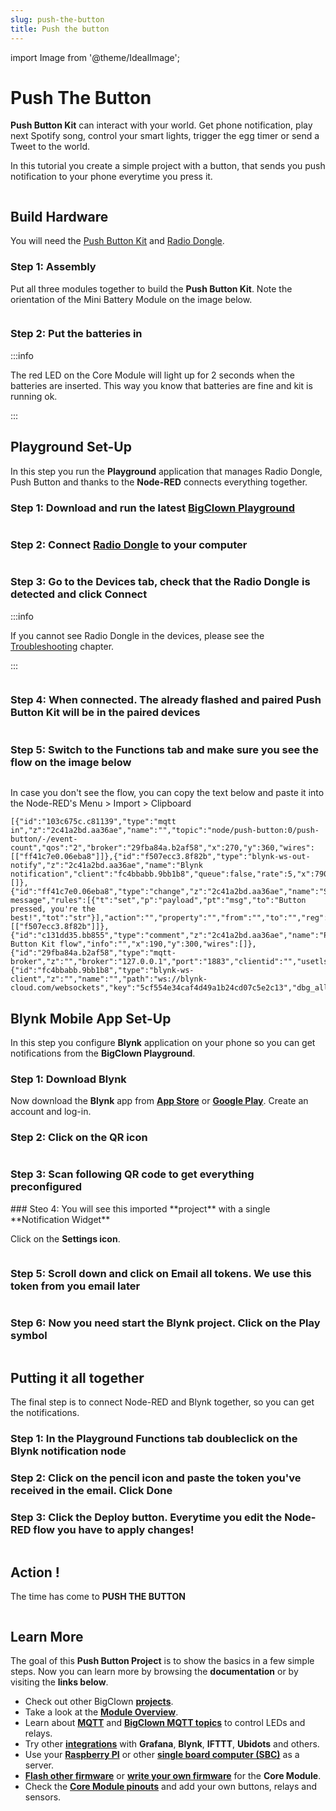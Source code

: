 ```yaml
---
slug: push-the-button
title: Push the button
---
```

import Image from '@theme/IdealImage';


# Push The Button

**Push Button Kit** can interact with your world. Get phone notification, play next Spotify song, control your smart lights, trigger the egg timer or send a Tweet to the world.

In this tutorial you create a simple project with a button, that sends you push notification to your phone everytime you press it.


<div class="container">
  <div class="row">
    <Image img={require('./img/push-the-button/_projects_push-the-button_button-garage.jpg')}/>
  </div>
</div>


## Build Hardware

You will need the [Push Button Kit](https://shop.bigclown.com/push-button-kit) and [Radio Dongle](https://shop.bigclown.com/radio-dongle).

### Step 1: Assembly

Put all three modules together to build the **Push Button Kit**. Note the orientation of the Mini Battery Module on the image below.


<div class="container">
  <div class="row">
    <Image img={require('./img/push-the-button/_projects_push-the-button_mini-battery-module-orientation.png')}/>
  </div>
</div>

### Step 2: Put the batteries in

:::info

The red LED on the Core Module will light up for 2 seconds when the batteries are inserted. This way you know that batteries are fine and kit is running ok.

:::

## Playground Set-Up

In this step you run the **Playground** application that manages Radio Dongle, Push Button and thanks to the **Node-RED** connects everything together.

### Step 1: Download and run the latest [**BigClown Playground**](https://github.com/bigclownlabs/bch-playground/releases/latest)


<div class="container">
  <div class="row">
    <Image img={require('./img/push-the-button/_projects_push-the-button_playground-logo.png')}/>
  </div>
</div>

### **Step 2:** Connect [Radio Dongle](https://shop.bigclown.com/radio-dongle) to your computer

<div class="container">
  <div class="row">
    <Image img={require('./img/push-the-button/_projects_push-the-button_connect-usb-dongle.png')}/>
  </div>
</div>

### Step 3: Go to the **Devices** tab, check that the Radio Dongle is detected and click **Connect**

:::info

If you cannot see Radio Dongle in the devices, please see the [Troubleshooting](https://www.bigclown.com/doc/projects/push-the-button/#troubleshooting) chapter.

:::

<div class="container">
  <div class="row">
    <Image img={require('./img/push-the-button/_projects_push-the-button_playground-devices-connect.png')}/>
  </div>
</div>

### **Step 4:** When connected. The already flashed and paired Push Button Kit will be in the paired devices

<div class="container">
  <div class="row">
    <Image img={require('./img/push-the-button/_projects_push-the-button_playground-devices-connected.png')}/>
  </div>
</div>

### Step 5: Switch to the **Functions** tab and make sure you see the flow on the image below

<div class="container">
  <div class="row">
    <Image img={require('./img/push-the-button/_projects_push-the-button_node-red-flow.png')}/>
  </div>
</div>

In case you don't see the flow, you can copy the text below and paste it into the Node-RED's Menu &gt; Import &gt; Clipboard

```text
[{"id":"103c675c.c81139","type":"mqtt in","z":"2c41a2bd.aa36ae","name":"","topic":"node/push-button:0/push-button/-/event-count","qos":"2","broker":"29fba84a.b2af58","x":270,"y":360,"wires":[["ff41c7e0.06eba8"]]},{"id":"f507ecc3.8f82b","type":"blynk-ws-out-notify","z":"2c41a2bd.aa36ae","name":"Blynk notification","client":"fc4bbabb.9bb1b8","queue":false,"rate":5,"x":790,"y":360,"wires":[]},{"id":"ff41c7e0.06eba8","type":"change","z":"2c41a2bd.aa36ae","name":"Set message","rules":[{"t":"set","p":"payload","pt":"msg","to":"Button pressed, you're the best!","tot":"str"}],"action":"","property":"","from":"","to":"","reg":false,"x":570,"y":360,"wires":[["f507ecc3.8f82b"]]},{"id":"c131dd35.bb855","type":"comment","z":"2c41a2bd.aa36ae","name":"Push Button Kit flow","info":"","x":190,"y":300,"wires":[]},{"id":"29fba84a.b2af58","type":"mqtt-broker","z":"","broker":"127.0.0.1","port":"1883","clientid":"","usetls":false,"compatmode":true,"keepalive":"60","cleansession":true,"birthTopic":"","birthQos":"0","birthPayload":"","willTopic":"","willQos":"0","willPayload":""},{"id":"fc4bbabb.9bb1b8","type":"blynk-ws-client","z":"","name":"","path":"ws://blynk-cloud.com/websockets","key":"5cf554e34caf4d49a1b24cd07c5e2c13","dbg_all":false,"dbg_read":false,"dbg_write":false,"dbg_notify":false,"dbg_mail":false,"dbg_prop":false,"dbg_sync":false,"dbg_bridge":false,"dbg_low":false,"dbg_pins":"","multi_cmd":false,"proxy_type":"no","proxy_url":""}]
```

## Blynk Mobile App Set-Up

In this step you configure **Blynk** application on your phone so you can get notifications from the **BigClown Playground**.

### Step 1: Download Blynk

Now download the **Blynk** app from [**App Store**](https://itunes.apple.com/us/app/blynk-iot-for-arduino-esp32/id808760481?mt=8) or [**Google Play**](https://play.google.com/store/apps/details?id=cc.blynk&hl=en). Create an account and log-in.

### Step 2: Click on the **QR icon**

<div class="container">
  <div class="row">
    <Image img={require('./img/push-the-button/_projects_push-the-button_blynk-copy.png')}/>
  </div>
</div>

### **Step 3:** Scan following QR code to get everything preconfigured

<div class="container">
  <div class="row">
    <Image img={require('./img/push-the-button/_projects_push-the-button_blynk-qr-code-push.button-kit.png')}/>
  </div>
</div>
### Steo 4: You will see this imported **project** with a single **Notification Widget**

Click on the **Settings icon**.

<div class="container">
  <div class="row">
    <Image img={require('./img/push-the-button/_projects_push-the-button_blynk-config.png')}/>
  </div>
</div>

### **Step 5:** Scroll down and click on **Email all** tokens. We use this token from you email later

<div class="container">
  <div class="row">
    <Image img={require('./img/push-the-button/_projects_push-the-button_blynk-token.png')}/>
  </div>
</div>

### Step 6: Now you need start the Blynk project. Click on the **Play** symbol

<div class="container">
  <div class="row">
    <Image img={require('./img/push-the-button/_projects_push-the-button_blynk-play.png')}/>
  </div>
</div>

## Putting it all together

The final step is to connect Node-RED and Blynk together, so you can get the notifications.

### Step 1: In the **Playground** **Functions** tab doubleclick on the **Blynk notification** node

### Step 2: Click on the **pencil icon** and paste the token you've received in the email. Click **Done**

### **Step 3:** Click the **Deploy** button. Everytime you edit the Node-RED flow you have to apply changes!

<div class="container">
  <div class="row">
    <Image img={require('./img/push-the-button/_projects_push-the-button_node-red-token.png')}/>
  </div>
</div>

## Action !

The time has come to **PUSH THE BUTTON**

<div class="container">
  <div class="row">
    <Image img={require('./img/push-the-button/_projects_push-the-button_push-the-button.png')}/>
  </div>
</div>

## Learn More

The goal of this **Push Button Project** is to show the basics in a few simple steps. Now you can learn more by browsing the **documentation** or by visiting the **links below**.

* Check out other BigClown [**projects**](projects-overview.md).
* Take a look at the [**Module Overview**](../basics/module-overview.md).
* Learn about [**MQTT**](../interfaces/mqtt-protocol.md) and [**BigClown MQTT topics**](../interfaces/mqtt-topics.md) to control LEDs and relays.
* Try other [**integrations**](../integrations/grafana-for-visualization.md) with **Grafana**, **Blynk**, **IFTTT**, **Ubidots** and others.
* Use your [**Raspberry PI**](../tutorials/raspberry-pi-installation.md) or other [**single board computer \(SBC\)**](../tutorials/custom-setup-on-raspberry-pi.md#setup-on-original-raspbian) as a server.
* [**Flash other firmware**](https://www.bigclown.com/doc/projects/radio-door-sensor/#flash-door-sensor-firmware.en.md) or [**write your own firmware**](../firmware/basic-overview.md) for the **Core Module**.
* Check the [**Core Module pinouts**](../hardware/header-pinout.md) and add your own buttons, relays and sensors.

